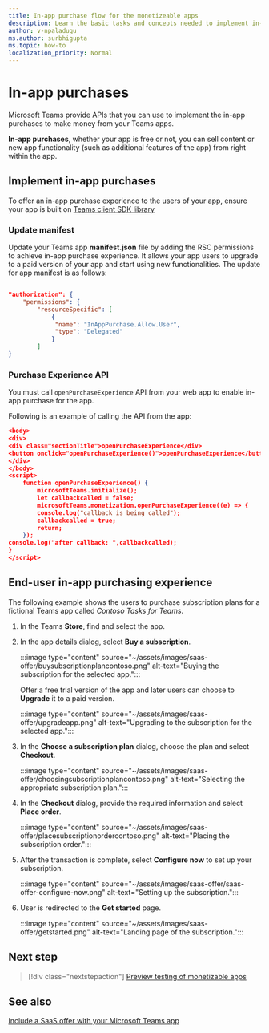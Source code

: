 ```yaml
---
title: In-app purchase flow for the monetizeable apps
description: Learn the basic tasks and concepts needed to implement in-app purchases and trial functionality in teams apps.
author: v-npaladugu
ms.author: surbhigupta
ms.topic: how-to
localization_priority: Normal 
---
```


# In-app purchases

Microsoft Teams provide APIs that you can use to implement the in-app purchases to make money from your Teams apps.

**In-app purchases**, whether your app is free or not, you can sell content or new app functionality (such as additional features of the app) from right within the app.

## Implement in-app purchases

To offer an in-app purchase experience to the users of your app, ensure your app is built on [Teams client SDK library](https://github.com/OfficeDev/microsoft-teams-library-js)

### Update manifest

Update your Teams app **manifest.json** file by adding the RSC permissions to achieve in-app purchase experience. It allows your app users to upgrade to a paid version of your app and start using new functionalities. The update for app manifest is as follows:

```json

"authorization": {
    "permissions": {
        "resourceSpecific": [
            {
             "name": "InAppPurchase.Allow.User",
             "type": "Delegated"
            }
        ]
}
```

### Purchase Experience API

You must call `openPurchaseExperience` API from your web app to enable in-app purchase for the app.

Following is an example of calling the API from the app:

```json
<body> 
<div> 
<div class="sectionTitle">openPurchaseExperience</div> 
<button onclick="openPurchaseExperience()">openPurchaseExperience</button> 
</div> 
</body> 
<script> 
    function openPurchaseExperience() { 
        microsoftTeams.initialize(); 
        let callbackcalled = false; 
        microsoftTeams.monetization.openPurchaseExperience((e) => { 
        console.log("callback is being called"); 
        callbackcalled = true; 
        return; 
    }); 
console.log("after callback: ",callbackcalled); 
} 
</script> 
```

## End-user in-app purchasing experience

The following example shows the users to purchase subscription plans for a fictional Teams app called *Contoso Tasks for Teams*.

1. In the Teams **Store**, find and select the app.

1. In the app details dialog, select **Buy a subscription**. 

    :::image type="content" source="~/assets/images/saas-offer/buysubscriptionplancontoso.png" alt-text="Buying the subscription for the selected app.":::

    Offer a free trial version of the app and later users can choose to **Upgrade** it to a paid version.

    :::image type="content" source="~/assets/images/saas-offer/upgradeapp.png" alt-text="Upgrading to the subscription for the selected app.":::

1. In the **Choose a subscription plan** dialog, choose the plan and select **Checkout**.

    :::image type="content" source="~/assets/images/saas-offer/choosingsubscriptionplancontoso.png" alt-text="Selecting the appropriate subscription plan.":::

1. In the **Checkout** dialog, provide the required information and select **Place order**.

    :::image type="content" source="~/assets/images/saas-offer/placesubscriptionordercontoso.png" alt-text="Placing the subscription order.":::

1. After the transaction is complete, select **Configure now** to set up your subscription.

    :::image type="content" source="~/assets/images/saas-offer/saas-offer-configure-now.png" alt-text="Setting up the subscription.":::

1. User is redirected to the **Get started** page.

    :::image type="content" source="~/assets/images/saas-offer/getstarted.png" alt-text="Landing page of the subscription.":::

## Next step

> [!div class="nextstepaction"]
> [Preview testing of monetizable apps](/office/dev/store/add-in-submission-guide)

## See also

[Include a SaaS offer with your Microsoft Teams app](~/concepts/deploy-and-publish/appsource/prepare/include-saas-offer.md)

